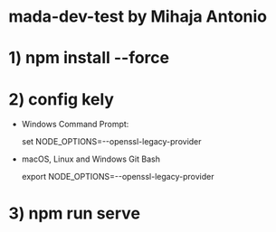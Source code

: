 # mada-dev-test by Mihaja Antonio
# 1)  npm install --force

# 2) config kely
  - Windows Command Prompt:

     set NODE_OPTIONS=--openssl-legacy-provider
     
  - macOS, Linux and Windows Git Bash

     export NODE_OPTIONS=--openssl-legacy-provider  
 
# 3) npm run serve


